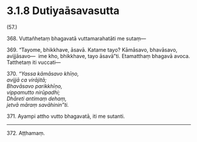 

# 3.1.8 Dutiyaāsavasutta




(57.)

368\. Vuttañhetaṃ bhagavatā vuttamarahatāti me sutaṃ—

369\. “Tayome, bhikkhave, āsavā. Katame tayo? Kāmāsavo, bhavāsavo, avijjāsavo—  ime kho, bhikkhave, tayo āsavā”ti. Etamatthaṃ bhagavā avoca. Tatthetaṃ iti vuccati—

370\. _“Yassa kāmāsavo khīṇo,_  
_avijjā ca virājitā;_  
_Bhavāsavo parikkhīṇo,_  
_vippamutto nirūpadhi;_  
_Dhāreti antimaṃ dehaṃ,_  
_jetvā māraṃ savāhinin”ti._  


371\. Ayampi attho vutto bhagavatā, iti me sutanti.

---

372\. Aṭṭhamaṃ.





